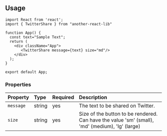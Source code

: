 ## Usage 

```
import React from 'react';
import { TwitterShare } from "another-react-lib" 

function App() {
  const text="Sample Text";
  return (
    <div className="App">
       <TwitterShare message={text} size="md"/>
    </div>
  );
}

export default App;
```

###  Properties 

Property | Type | Required | Description
:--- | :--- | :--- | :--- 
`message`|string|yes|The text to be shared on Twitter. 
`size`|string|yes|Size of the button to be rendered. Can have the value 'sm' (small), 'md' (medium), 'lg' (large)


